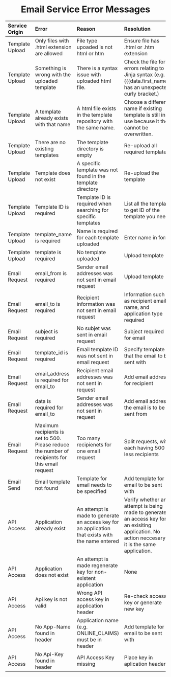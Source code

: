 <h1 style="text-align:center">Email Service Error Messages</h1>

| Service Origin         | Error                                                       | Reason                                                                                  | Resolution                                                                                    |
| :----                  | :----                                                       | :----                                                                                   | :----                                                                                        |
| Template Upload        | Only files with .html extension are allowed                 | File type upoaded is not html or htm                                                    | Ensure file has .html or .htm extension                                                                          |
| Template Upload        | Something is wrong with the uploaded template               | There is a syntax issue with uploaded html file.                                        | Check the file for errors relating to Jinja syntax (e.g. {{{data.first_name}} has an unexpected curly bracket.)        |
| Template Upload        | A template already exists with that name                    | A html file exists in the template repository with the same name.                       | Choose a different name if existing template is still in use because it then cannot be overwritten.                                               |
| Template Upload        | There are no existing templates                             | The template directory is empty                                                         | Re-upload all required templates.                                                    |
| Template Upload        | Template does not exist                                     | A specific template was not found in the template directory                             | Re-upload the template                                                                        |
| Template Upload        | Template ID is required                                     | Template ID is required when searching for specific templates                           | List all the template to get ID of the template you need       |
| Template Upload        | template_name is required                                   | Name is required for each template uploaded                                             | Enter name in form                                                   |
| Template Upload        | template is required                                        | No template uploaded                                                                    | Upload template                                               |
| Email Request        | email_from is required                                        | Sender email addresses was not sent in email request                                          | Upload template                                               |
| Email Request        | email_to is required                                          | Recipient information was not sent in email request                                          | Information such as recipient email, name, and application type required                                            |
| Email Request        | subject is required                                           | No subjet was sent in email request                                         | Subject required for email                                            |
| Email Request        | template_id is required                                       | Email template ID was not sent in email request                                          | Specify template that the email to be sent with                                             |
| Email Request        | email_address is required for email_to                        | Recipient email addresses was not sent in request                                          | Add email address for recipient                                              |
| Email Request        | data is required for email_to                                | Sender email addresses was not sent in request                                          | Add email address the email is to be sent from                                               |
| Email Request        | Maximum recipients is set to 500. Please reduce the number of recipients for this email request                                   | Too many recipienets for one email request                                         | Split requests, with each having 500 or less recipients                                            |
| Email Send           | Email template not found                                   | Template for email needs to be specified                                         | Add template for email to be sent with                                           |
| API Access     | Application already exist                                 | An attempt is made to generate an access key for an application that exists with the name entered                                        | Verify whether an attempt is being made to generate an access key for an exisiting application. No action neccesary if it is the same application. |
| API Access       | Application does not exist                                   | An attempt is made regenerate key for non-existent application                                      | None                                          |
| API Access       | Api key is not valid                                  | Wrong API access key in application header                                        | Re-check access key or generate new key                                           |
| API Access       | No App-Name found in header                                   | Application name (e.g. ONLINE_CLAIMS) must be in header                                        | Add template for email to be sent with                                           |
| API Access       | No Api-Key found in header                                  | API Access Key missing                                        | Place key in aplication header                                           |
